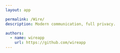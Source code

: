 ```yaml
---
layout: app

permalink: /Wire/
description: Modern communication, full privacy.

authors:
  - name: wireapp
    url: https://github.com/wireapp
---
```

